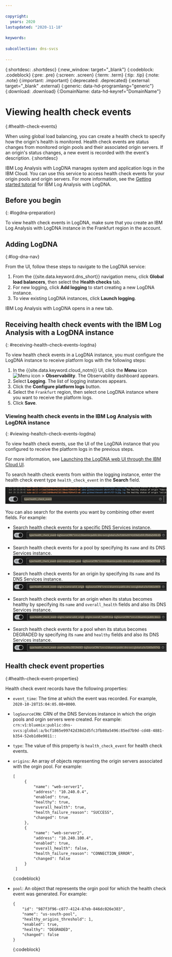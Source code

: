 ```yaml
---

copyright:
  years: 2020
lastupdated: "2020-11-18"

keywords:

subcollection: dns-svcs

---
```


{:shortdesc: .shortdesc}
{:new_window: target="_blank"}
{:codeblock: .codeblock}
{:pre: .pre}
{:screen: .screen}
{:term: .term}
{:tip: .tip}
{:note: .note}
{:important: .important}
{:deprecated: .deprecated}
{:external: target="_blank" .external}
{:generic: data-hd-programlang="generic"}
{:download: .download}
{:DomainName: data-hd-keyref="DomainName"}

# Viewing health check events
{:#health-check-events}

When using global load balancing, you can create a health check to specify how the origin's health is monitored. Health check events are status changes from monitored origin pools and their associated origin servers. If an origin's status changes, a new event is recorded with the event's description.
{:shortdesc}

IBM Log Analysis with LogDNA manages system and application logs in the IBM Cloud. You can use this service to access health check events for your origin pools and origin servers. For more information, see the [Getting started tutorial](/docs/Log-Analysis-with-LogDNA?topic=Log-Analysis-with-LogDNA-getting-started) for IBM Log Analysis with LogDNA.

## Before you begin
{: #logdna-preparation}

To view health check events in LogDNA, make sure that you create an IBM Log Analysis with LogDNA instance in the Frankfurt region in the account.

## Adding LogDNA
{:#log-dna-nav}

From the UI, follow these steps to navigate to the LogDNA service:

1. From the {{site.data.keyword.dns_short}} navigation menu, click **Global load balancers**, then select the **Health checks** tab. 
1. For new logging, click **Add logging** to start creating a new LogDNA instance. 
1. To view existing LogDNA instances, click **Launch logging**.

IBM Log Analysis with LogDNA opens in a new tab.

## Receiving health check events with the IBM Log Analysis with a LogDNA instance
{: #receiving-health-check-events-logdna}

To view health check events in a LogDNA instance, you must configure the LogDNA instance to receive platform logs with the following steps:

1. In the {{site.data.keyword.cloud_notm}} UI, click the **Menu** icon ![Menu icon](../icons/icon_hamburger.svg) &gt; **Observability**. The Observability dashboard appears.
1. Select **Logging**. The list of logging instances appears.
1. Click the **Configure platform logs** button.
1. Select the `Frankfurt` region, then select one LogDNA instance where you want to receive the platform logs.
1. Click **Save**.

### Viewing health check events in the IBM Log Analysis with LogDNA instance
{: #viewing-healtch-check-events-logdna}

To view health check events, use the UI of the LogDNA instance that you configured to receive the platform logs in the previous steps.

For more information, see [Launching the LogDNA web UI through the IBM Cloud UI](/docs/Log-Analysis-with-LogDNA?topic=Log-Analysis-with-LogDNA-launch#launch_cloud_ui).

To search health check events from within the logging instance, enter the health check event type `health_check_event` in the **Search** field.

![LogDNA source search](images/health-check-type-filter.png)

You can also search for the events you want by combining other event fields. For example:

- Search health check events for a specific DNS Services instance.
![search events by CRN](images/health-check-type-filter-crn.png)

- Search health check events for a pool by specifying its `name` and its DNS Services instance.
![search events by CRN and pool name](images/health-check-type-filter-crn-pool.png)

- Search health check events for an origin by specifying its `name` and its DNS Services instance.
![search events by CRN and origin name](images/health-check-type-filter-crn-origin.png)

- Search health check events for an origin when its status becomes healthy by specifying its `name` and `overall_health` fields and also its DNS Services instance.
![search events by CRN, origin name and health](images/health-check-type-filter-crn-origin-health.png)

- Search health check events for a pool when its status becomes DEGRADED by specifying its `name` and `healthy` fields and also its DNS Services instance.
![search events by CRN, pool name and health](images/health-check-type-filter-crn-pool-health.png)

## Health check event properties
{:#health-check-event-properties}

Health check event records have the following properties:

 - `event_time`: The time at which the event was recorded. For example, `2020-10-28T15:04:05.00+0000`.
 - `logSourceCRN`: CRN of the DNS Services instance in which the origin pools and orgin servers were created.
   For example: `crn:v1:bluemix:public:dns-svcs:global:a/bcf1865e99742d38d2d5fc3fb80a5496:85ed7b9d-cd48-4881-b354-52eb1d8e9011::`
 - `type`: The value of this property is `health_check_event` for health check events.
 - `origins`: An array of objects representing the origin servers associated with the orgin pool. For example: 
   
   ```
   [
        {
            "name": "web-server1",
            "address": "10.240.0.4",
            "enabled": true,
            "healthy": true,
            "overall_health": true,
            "health_failure_reason": "SUCCESS",
            "changed": true
        },
        {
            "name": "web-server2",
            "address": "10.240.100.4",
            "enabled": true,
            "overall_health": false,
            "health_failure_reason": "CONNECTION_ERROR",
            "changed": false
        }
    ]
   ```
   {:codeblock}

 - `pool`: An object that represents the orgin pool for which the health check event was generated. For example:
    
    ```
    {
        "id": "987f3f96-c077-4124-87eb-846dc026e383",
        "name": "us-south-pool",
        "healthy_origins_threshold": 1,
        "enabled": true,
        "healthy": "DEGRADED",
        "changed": false
    }
    ```
    {:codeblock}
